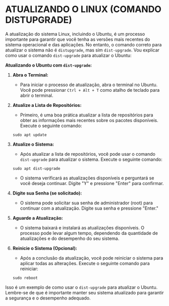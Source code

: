 # ATUALIZANDO O LINUX (COMANDO DISTUPGRADE)
A atualização do sistema Linux, incluindo o Ubuntu, é um processo importante para garantir que você tenha as versões mais recentes do sistema operacional e das aplicações. No entanto, o comando correto para atualizar o sistema não é `distupgrade`, mas sim `dist-upgrade`. Vou explicar como usar o comando `dist-upgrade` para atualizar o Ubuntu:

**Atualizando o Ubuntu com `dist-upgrade`:**

1. **Abra o Terminal:**

   - Para iniciar o processo de atualização, abra o terminal no Ubuntu. Você pode pressionar `Ctrl + Alt + T` como atalho de teclado para abrir o terminal.

2. **Atualize a Lista de Repositórios:**

   - Primeiro, é uma boa prática atualizar a lista de repositórios para obter as informações mais recentes sobre os pacotes disponíveis. Execute o seguinte comando:

   ```
   sudo apt update
   ```

3. **Atualize o Sistema:**

   - Após atualizar a lista de repositórios, você pode usar o comando `dist-upgrade` para atualizar o sistema. Execute o seguinte comando:

   ```
   sudo apt dist-upgrade
   ```

   - O sistema verificará as atualizações disponíveis e perguntará se você deseja continuar. Digite "Y" e pressione "Enter" para confirmar.

4. **Digite sua Senha (se solicitado):**

   - O sistema pode solicitar sua senha de administrador (root) para continuar com a atualização. Digite sua senha e pressione "Enter."

5. **Aguarde a Atualização:**

   - O sistema baixará e instalará as atualizações disponíveis. O processo pode levar algum tempo, dependendo da quantidade de atualizações e do desempenho do seu sistema.

6. **Reinicie o Sistema (Opcional):**

   - Após a conclusão da atualização, você pode reiniciar o sistema para aplicar todas as alterações. Execute o seguinte comando para reiniciar:

   ```
   sudo reboot
   ```

Isso é um exemplo de como usar o `dist-upgrade` para atualizar o Ubuntu. Lembre-se de que é importante manter seu sistema atualizado para garantir a segurança e o desempenho adequado.

